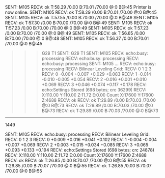 SENT: M105
RECV: ok T:58.29 /0.00 B:70.01 /70.00 @:0 B@:45
Printer is now online.
SENT: M105
RECV: ok T:58.29 /0.00 B:70.01 /70.00 @:0 B@:45
SENT: M105
RECV: ok T:57.55 /0.00 B:70.00 /70.00 @:0 B@:49
SENT: M105
RECV: ok T:57.30 /0.00 B:70.00 /70.00 @:0 B@:49
SENT: M105
RECV: ok T:57.23 /0.00 B:70.00 /70.00 @:0 B@:49
SENT: M105
RECV: ok T:57.23 /0.00 B:70.00 /70.00 @:0 B@:49
SENT: M105
RECV: ok T:56.65 /0.00 B:70.00 /70.00 @:0 B@:48
SENT: M105
RECV: ok T:56.37 /0.00 B:70.01 /70.00 @:0 B@:45
>>> G29 T1
SENT: G29 T1
SENT: M105
RECV: echo:busy: processing
RECV: echo:busy: processing
RECV: echo:busy: processing
SENT: M105
...
RECV: echo:busy: processing
RECV: Bilinear Leveling Grid:
RECV:       0      1      2      3
RECV:  0 -0.004 +0.007 +0.029 +0.083
RECV:  1 -0.014 -0.010 -0.005 +0.054
RECV:  2 -0.016 +0.001 +0.010 +0.069
RECV:  3 +0.046 +0.074 +0.117 +0.178
RECV: echo:Settings Stored (698 bytes; crc 36299)
RECV: X:110.00 Y:110.00 Z:11.72 E:0.00 Count X:17600 Y:17600 Z:4688
RECV: ok
RECV: ok T:29.89 /0.00 B:70.03 /70.00 @:0 B@:73
RECV: ok T:29.89 /0.00 B:70.03 /70.00 @:0 B@:73
RECV: ok T:29.89 /0.00 B:70.03 /70.00 @:0 B@:73

---
1449

SENT: M105
RECV: echo:busy: processing
RECV: Bilinear Leveling Grid:
RECV:       0      1      2      3
RECV:  0 +0.009 +0.016 +0.041 +0.102
RECV:  1 -0.004 -0.004 +0.007 +0.069
RECV:  2 +0.003 +0.015 +0.034 +0.085
RECV:  3 +0.065 +0.093 +0.133 +0.194
RECV: echo:Settings Stored (698 bytes; crc 24878)
RECV: X:110.00 Y:110.00 Z:11.72 E:0.00 Count X:17600 Y:17600 Z:4688
RECV: ok
RECV: ok T:26.85 /0.00 B:70.07 /70.00 @:0 B@:55
RECV: ok T:26.85 /0.00 B:70.07 /70.00 @:0 B@:55
RECV: ok T:26.85 /0.00 B:70.07 /70.00 @:0 B@:55

